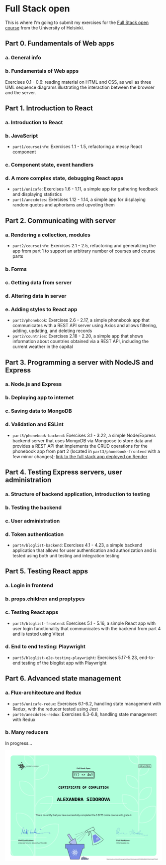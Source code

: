 # Full Stack open
This is where I'm going to submit my exercises for the [Full Stack open course](https://fullstackopen.com/en/) from the University of Helsinki.

## Part 0. Fundamentals of Web apps
### a. General info
### b. Fundamentals of Web apps
Exercises 0.1 - 0.6: reading material on HTML and CSS, as well as three UML sequence diagrams illustrating the interaction between the browser and the server.

## Part 1. Introduction to React
### a. Introduction to React
### b. JavaScript
- `part1/courseinfo`: Exercises 1.1 - 1.5, refactoring a messy React component
### c. Component state, event handlers
### d. A more complex state, debugging React apps
- `part1/unicafe`: Exercises 1.6 - 1.11, a simple app for gathering feedback and displaying statistics
- `part1/anecdotes`: Exercises 1.12 - 1.14, a simple app for displaying random quotes and aphorisms and upvoting them

## Part 2. Communicating with server
### a. Rendering a collection, modules
- `part2/courseinfo`: Exercises 2.1 - 2.5, refactoring and generalizing the app from part 1 to support an arbitrary number of courses and course parts
### b. Forms
### c. Getting data from server
### d. Altering data in server
### e. Adding styles to React app
- `part2/phonebook`: Exercises 2.6 - 2.17, a simple phonebook app that communicates with a REST API server using Axios and allows filtering, adding, updating, and deleting records
- `part2/countries`: Exercises 2.18 - 2.20, a simple app that shows information about countries obtained via a REST API, including the current weather in the capital

## Part 3. Programming a server with NodeJS and Express
### a. Node.js and Express
### b. Deploying app to internet
### c. Saving data to MongoDB
### d. Validation and ESLint
- `part3/phonebook-backend`: Exercises 3.1 - 3.22, a simple Node/Express backend server that uses MongoDB via Mongoose to store data and provides a REST API that implements the CRUD operations for the phonebook app from part 2 (located in `part3/phonebook-frontend` with a few minor changes); [link to the full stack app deployed on Render](https://phonebook-32qc.onrender.com)

## Part 4. Testing Express servers, user administration
### a. Structure of backend application, introduction to testing
### b. Testing the backend
### c. User administration
### d. Token authentication
- `part4/bloglist-backend`: Exercises 4.1 - 4.23, a simple backend application that allows for user authentication and authorization and is tested using both unit testing and integration testing

## Part 5. Testing React apps
### a. Login in frontend
### b. props.children and proptypes
### c. Testing React apps
- `part5/bloglist-frontend`: Exercises 5.1 - 5.16, a simple React app with user login functionality that communicates with the backend from part 4 and is tested using Vitest
### d. End to end testing: Playwright
- `part5/bloglist-e2e-testing-playwright`: Exercises 5.17-5.23, end-to-end testing of the bloglist app with Playwright
## Part 6. Advanced state management
### a. Flux-architecture and Redux
- `part6/unicafe-redux`: Exercises 6.1-6.2, handling state management with Redux, with the reducer tested using Jest
- `part6/anecdotes-redux`: Exercises 6.3-6.8, handling state management with Redux
### b. Many reducers
In progress...

![Certificate of completion](certificate-fullstack.png)
